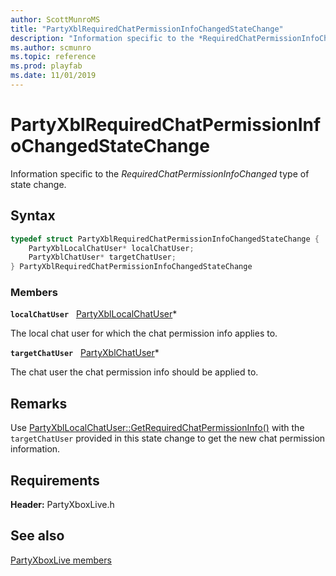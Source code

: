 ```yaml
---
author: ScottMunroMS
title: "PartyXblRequiredChatPermissionInfoChangedStateChange"
description: "Information specific to the *RequiredChatPermissionInfoChanged* type of state change."
ms.author: scmunro
ms.topic: reference
ms.prod: playfab
ms.date: 11/01/2019
---
```


# PartyXblRequiredChatPermissionInfoChangedStateChange  

Information specific to the *RequiredChatPermissionInfoChanged* type of state change.  

## Syntax  
  
```cpp
typedef struct PartyXblRequiredChatPermissionInfoChangedStateChange {  
    PartyXblLocalChatUser* localChatUser;  
    PartyXblChatUser* targetChatUser;  
} PartyXblRequiredChatPermissionInfoChangedStateChange  
```
  
### Members  
  
**`localChatUser`** &nbsp; [PartyXblLocalChatUser](../classes/PartyXblLocalChatUser/partyxbllocalchatuser.md)*  
  
The local chat user for which the chat permission info applies to.
  
**`targetChatUser`** &nbsp; [PartyXblChatUser](../classes/PartyXblChatUser/partyxblchatuser.md)*  
  
The chat user the chat permission info should be applied to.
  
## Remarks  
  
Use [PartyXblLocalChatUser::GetRequiredChatPermissionInfo()](../classes/PartyXblLocalChatUser/methods/partyxbllocalchatuser_getrequiredchatpermissioninfo.md) with the ```targetChatUser``` provided in this state change to get the new chat permission information.
  
## Requirements  
  
**Header:** PartyXboxLive.h
  
## See also  
[PartyXboxLive members](../partyxboxlive_members.md)  

  
  
